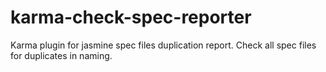 # karma-check-spec-reporter
Karma plugin for jasmine spec files duplication report. Check all spec files for duplicates in naming.

